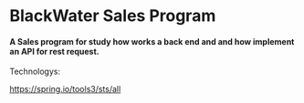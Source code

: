 <h1>BlackWater Sales Program</h1>

<h4> 
A Sales program for study how works a back end and and how implement an API for rest request.
</h4>

Technologys:

<a>https://spring.io/tools3/sts/all</a>
